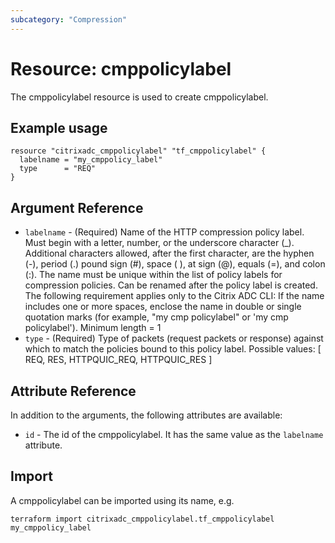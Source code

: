 ```yaml
---
subcategory: "Compression"
---
```


# Resource: cmppolicylabel

The cmppolicylabel resource is used to create cmppolicylabel.


## Example usage

```hcl
resource "citrixadc_cmppolicylabel" "tf_cmppolicylabel" {
  labelname = "my_cmppolicy_label"
  type      = "REQ"
}

```


## Argument Reference

* `labelname` - (Required) Name of the HTTP compression policy label. Must begin with a letter, number, or the underscore character (_). Additional characters allowed, after the first character, are the hyphen (-), period (.) pound sign (#), space ( ), at sign (@), equals (=), and colon (:). The name must be unique within the list of policy labels for compression policies. Can be renamed after the policy label is created.  The following requirement applies only to the Citrix ADC CLI: If the name includes one or more spaces, enclose the name in double or single quotation marks (for example, "my cmp policylabel" or 'my cmp policylabel'). Minimum length =  1
* `type` - (Required) Type of packets (request packets or response) against which to match the policies bound to this policy label. Possible values: [ REQ, RES, HTTPQUIC_REQ, HTTPQUIC_RES ]

## Attribute Reference

In addition to the arguments, the following attributes are available:

* `id` - The id of the cmppolicylabel. It has the same value as the `labelname` attribute.


## Import

A cmppolicylabel can be imported using its name, e.g.

```shell
terraform import citrixadc_cmppolicylabel.tf_cmppolicylabel my_cmppolicy_label
```
